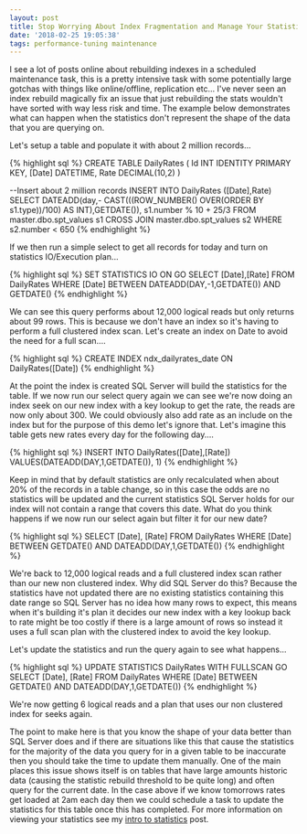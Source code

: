 ```yaml
---
layout: post
title: Stop Worrying About Index Fragmentation and Manage Your Statistics
date: '2018-02-25 19:05:38'
tags: performance-tuning maintenance
---
```

I see a lot of posts online about rebuilding indexes in a scheduled maintenance task, this is a pretty intensive task with some potentially large gotchas with things like online/offline, replication etc... I've never seen an index rebuild magically fix an issue that just rebuilding the stats wouldn't have sorted with way less risk and time. The example below demonstrates what can happen when the statistics don't represent the shape of the data that you are querying on.

Let's setup a table and populate it with about 2 million records...

{% highlight sql %}
CREATE TABLE DailyRates
(
   Id INT IDENTITY PRIMARY KEY,
   [Date] DATETIME,
   Rate DECIMAL(10,2)
)

--Insert about 2 million records
INSERT INTO DailyRates ([Date],Rate)
SELECT 
   DATEADD(day,- CAST(((ROW_NUMBER() OVER(ORDER BY s1.type))/100) AS INT),GETDATE()),
   s1.number % 10 + 25/3
FROM 
   master.dbo.spt_values s1
   CROSS JOIN master.dbo.spt_values s2
WHERE 
   s2.number < 650
{% endhighlight %}

If we then run a simple select to get all records for today and turn on statistics IO/Execution plan...

{% highlight sql %}
SET STATISTICS IO ON
GO
SELECT 
   [Date],[Rate] 
FROM 
   DailyRates 
WHERE 
   [Date] BETWEEN DATEADD(DAY,-1,GETDATE()) AND GETDATE()
{% endhighlight %}

We can see this query performs about 12,000 logical reads but only returns about 99 rows. This is because we don't have an index so it's having to perform a full clustered index scan. Let's create an index on Date to avoid the need for a full scan....

{% highlight sql %}
CREATE INDEX ndx_dailyrates_date ON DailyRates([Date])
{% endhighlight %}

At the point the index is created SQL Server will build the statistics for the table. If we now run our select query again we can see we're now doing an index seek on our new index with a key lookup to get the rate, the reads are now only about 300. We could obviously also add rate as an include on the index but for the purpose of this demo let's ignore that. Let's imagine this table gets new rates every day for the following day....

{% highlight sql %}
INSERT INTO DailyRates([Date],[Rate]) VALUES(DATEADD(DAY,1,GETDATE()), 1)
{% endhighlight %}

Keep in mind that by default statistics are only recalculated when about 20% of the records in a table change, so in this case the odds are no statistics will be updated and the current statistics SQL Server holds for our index will not contain a range that covers this date. What do you think happens if we now run our select again but filter it for our new date?

{% highlight sql %}
SELECT 
   [Date], [Rate] 
FROM 
   DailyRates 
WHERE 
   [Date] BETWEEN GETDATE() AND DATEADD(DAY,1,GETDATE())
{% endhighlight %}

We're back to 12,000 logical reads and a full clustered index scan rather than our new non clustered index. Why did SQL Server do this? Because the statistics have not updated there are no existing statistics containing this date range so SQL Server has no idea how many rows to expect, this means when it's building it's plan it decides our new index with a key lookup back to rate might be too costly if there is a large amount of rows so instead it uses a full scan plan with the clustered index to avoid the key lookup.

Let's update the statistics and run the query again to see what happens...

{% highlight sql %}
UPDATE STATISTICS DailyRates WITH FULLSCAN
GO
SELECT 
   [Date], [Rate] 
FROM 
   DailyRates 
WHERE 
   [Date] BETWEEN GETDATE() AND DATEADD(DAY,1,GETDATE())
{% endhighlight %}

We're now getting 6 logical reads and a plan that uses our non clustered index for seeks again.

The point to make here is that you know the shape of your data better than SQL Server does and if there are situations like this that cause the statistics for the majority of the data you query for in a given table to be inaccurate then you should take the time to update them manually. One of the main places this issue shows itself is on tables that have large amounts historic data (causing the statistic rebuild threshold to be quite long) and often query for the current date. In the case above if we know tomorrows rates get loaded at 2am each day then we could schedule a task to update the statistics for this table once this has completed. For more information on viewing your statistics see my [intro to statistics](https://gavindraper.com/2017/05/22/sql-server-into-to-statistics/) post.